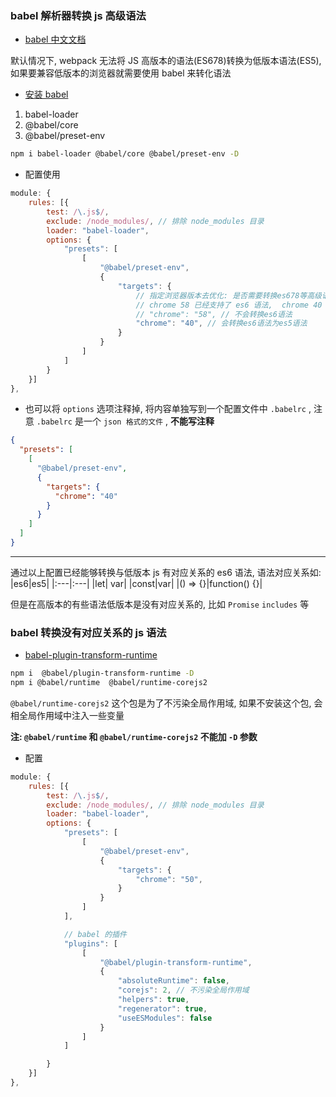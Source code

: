 ### babel 解析器转换 js 高级语法

- [babel 中文文档](https://www.babeljs.cn/)

默认情况下, webpack 无法将 JS 高版本的语法(ES678)转换为低版本语法(ES5), 如果要兼容低版本的浏览器就需要使用 babel 来转化语法

- [安装 babel](https://www.babeljs.cn/setup#installation)

1. babel-loader
2. @babel/core
3. @babel/preset-env

```sh
npm i babel-loader @babel/core @babel/preset-env -D
```

- 配置使用

```js
module: {
    rules: [{
        test: /\.js$/,
        exclude: /node_modules/, // 排除 node_modules 目录
        loader: "babel-loader",
        options: {
            "presets": [
                [
                    "@babel/preset-env",
                    {
                        "targets": {
                            // 指定浏览器版本去优化: 是否需要转换es678等高级语法
                            // chrome 58 已经支持了 es6 语法,  chrome 40 不支持
                            // "chrome": "58", // 不会转换es6语法
                            "chrome": "40", // 会转换es6语法为es5语法
                        }
                    }
                ]
            ]
        }
    }]
},
```

- 也可以将 `options` 选项注释掉, 将内容单独写到一个配置文件中 `.babelrc` , 注意 `.babelrc` 是一个 `json 格式的文件` , **不能写注释**

```json
{
  "presets": [
    [
      "@babel/preset-env",
      {
        "targets": {
          "chrome": "40"
        }
      }
    ]
  ]
}
```

---

通过以上配置已经能够转换与低版本 js 有对应关系的 es6 语法, 语法对应关系如:
|es6|es5|
|:---|:---|
|let| var|
|const|var|
|() => {}|function() {}|

但是在高版本的有些语法低版本是没有对应关系的, 比如 `Promise` `includes` 等

### babel 转换没有对应关系的 js 语法

- [babel-plugin-transform-runtime](https://www.babeljs.cn/docs/babel-plugin-transform-runtime)

```sh
npm i  @babel/plugin-transform-runtime -D
npm i @babel/runtime  @babel/runtime-corejs2
```

`@babel/runtime-corejs2` 这个包是为了不污染全局作用域, 如果不安装这个包, 会相全局作用域中注入一些变量

**注: `@babel/runtime` 和 `@babel/runtime-corejs2` 不能加 `-D` 参数**

- 配置

```js
module: {
    rules: [{
        test: /\.js$/,
        exclude: /node_modules/, // 排除 node_modules 目录
        loader: "babel-loader",
        options: {
            "presets": [
                [
                    "@babel/preset-env",
                    {
                        "targets": {
                            "chrome": "50",
                        }
                    }
                ]
            ],

            // babel 的插件
            "plugins": [
                [
                    "@babel/plugin-transform-runtime",
                    {
                        "absoluteRuntime": false,
                        "corejs": 2, // 不污染全局作用域
                        "helpers": true,
                        "regenerator": true,
                        "useESModules": false
                    }
                ]
            ]

        }
    }]
},
```
